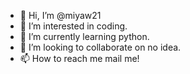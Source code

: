 - 👋 Hi, I’m @miyaw21
- 👀 I’m interested in coding.
- 🌱 I’m currently learning python.
- 💞️ I’m looking to collaborate on no idea.
- 📫 How to reach me mail me!

<!---
miyaw21/miyaw21 is a ✨ special ✨ repository because its `README.md` (this file) appears on your GitHub profile.
You can click the Preview link to take a look at your changes.
--->
